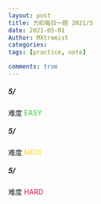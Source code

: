 ```yaml
---
layout: post
title: 力扣每日一题 2021/5
date: 2021-05-01
Author: MXtremist
categories: 
tags: [practice, note]

comments: true
--- 
```


<!-- more -->



##### 5/

难度 <font color="Limegreen">EASY</font>

##### 5/

难度 <font color="Gold">MEDI</font>

##### 5/

难度 <font color="Crimson">HARD</font>

